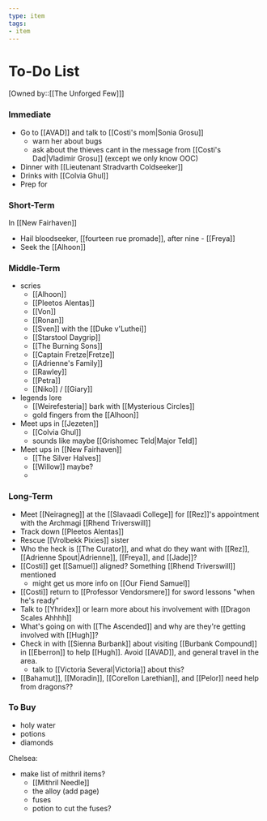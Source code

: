 ```yaml
---
type: item
tags:
- item
---
```


# To-Do List
[Owned by::[[The Unforged Few]]]

### Immediate
* Go to [[AVAD]] and talk to [[Costi's mom|Sonia Grosu]]
	* warn her about bugs
	* ask about the thieves cant in the message from [[Costi's Dad|Vladimir Grosu]] (except we only know OOC)
* Dinner with [[Lieutenant Stradvarth Coldseeker]]
* Drinks with [[Colvia Ghul]]
* Prep for 

### Short-Term
In [[New Fairhaven]]
* Hail bloodseeker, [[fourteen rue promade]], after nine - [[Freya]]
* Seek the [[Alhoon]] 

### Middle-Term
* scries
	* [[Alhoon]]
	* [[Pleetos Alentas]]
	* [[Von]]
	* [[Ronan]]
	* [[Sven]] with the [[Duke v'Luthei]]
	* [[Starstool Daygrip]]
	* [[The Burning Sons]] 
	* [[Captain Fretze|Fretze]]
	* [[Adrienne's Family]] 
	* [[Rawley]] 
	* [[Petra]] 
	* [[Niko]] / [[Giary]]
* legends lore
	* [[Weirefesteria]] bark with [[Mysterious Circles]]
	* gold fingers from the [[Alhoon]]
* Meet ups in [[Jezeten]]
	* [[Colvia Ghul]]
	* sounds like maybe [[Grishomec Teld|Major Teld]]
* Meet ups in [[New Fairhaven]]
	* [[The Silver Halves]]
	* [[Willow]] maybe?
	* 

### Long-Term
* Meet [[Neiragneg]] at the [[Slavaadi College]] for [[Rez]]'s appointment with the Archmagi [[Rhend Triverswill]]
* Track down [[Pleetos Alentas]]
* Rescue [[Vrolbekk Pixies]] sister
* Who the heck is [[The Curator]], and what do they want with [[Rez]], [[Adrienne Spout|Adrienne]], [[Freya]], and [[Jade]]? 
* [[Costi]] get [[Samuel]] aligned? Something [[Rhend Triverswill]] mentioned
	* might get us more info on [[Our Fiend Samuel]]
*  [[Costi]] return to [[Professor Vendorsmere]] for sword lessons "when he's ready"
* Talk to [[Yhridex]] or learn more about his involvement with [[Dragon Scales Ahhhh]]
* What's going on with [[The Ascended]] and why are they're getting involved with [[Hugh]]?
* Check in with [[Sienna Burbank]] about visiting [[Burbank Compound]] in [[Eberron]] to help [[Hugh]]. Avoid [[AVAD]], and general travel in the area.
	* talk to [[Victoria Several|Victoria]] about this?
*  [[Bahamut]], [[Moradin]], [[Corellon Larethian]], and [[Pelor]] need help from dragons??

### To Buy
* holy water
* potions
* diamonds

Chelsea:
* make list of mithril items? 
	* [[Mithril Needle]]
	* the alloy (add page)
	* fuses
	* potion to cut the fuses?
